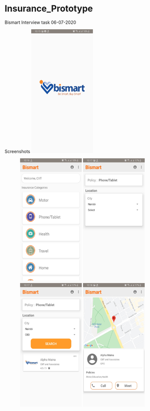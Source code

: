 # Insurance_Prototype
Bismart Interview task  06-07-2020

Screenshots
  <img src="https://github.com/mcben267/Insurance_Prototype/blob/master/app_screenshot/image_1.jpg" width="200" height="400">
  
<p align="center">
  <img src="https://github.com/mcben267/Insurance_Prototype/blob/master/app_screenshot/image_2.jpg" width="200" height="400">
  <img src="https://github.com/mcben267/Insurance_Prototype/blob/master/app_screenshot/image_3.jpg" width="200" height="400">
  <img src="https://github.com/mcben267/Insurance_Prototype/blob/master/app_screenshot/image_4.jpg" width="200" height="400">
  <img src="https://github.com/mcben267/Insurance_Prototype/blob/master/app_screenshot/image_5.jpg" width="200" height="400">
</p>
